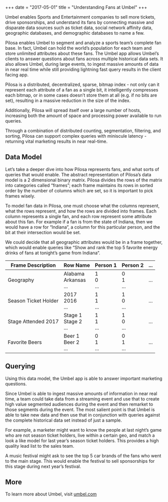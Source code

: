 +++
date = "2017-05-01"
title = "Understanding Fans at Umbel"
+++

Umbel enables Sports and Entertainment companies to sell more tickets, drive sponsorships, and understand its fans by connecting massive and disparate data sources such as ticket data, social network affinity data, geographic databases, and demographic databases to name a few. 

Pilosa enables Umbel to segment and analyze a sports team’s complete fan base.  In fact, Umbel can hold the world’s population for each team and store unlimited attributes about these fans. The Umbel app allows Umbel’s clients to answer questions about fans across multiple historical data sets. It also allows Umbel, during large events, to ingest massive amounts of data in near real time while still providing lightning fast query results in the client facing app. 
   
Pilosa is a distributed, decentralized, sparse, bitmap index - not only can it represent each attribute of a fan as a single bit, it intelligently compresses each bitmap, or in some cases doesn’t store them at all (e.g. if no bits are set), resulting in a massive reduction in the size of the index. 

Additionally, Pilosa will spread itself over a large number of hosts, increasing both the amount of space and processing power available to run queries.
  
Through a combination of distributed counting, segmentation, filtering, and sorting, Pilosa can support complex queries with miniscule latency - returning vital marketing results in near real-time.

## Data Model

Let’s take a deeper dive into how Pilosa represents fans, and what sorts of queries that would enable. The abstract representation of Pilosa’s data model is a 2 dimensional binary matrix. Pilosa divides the rows of the matrix into categories called “frames”; each frame maintains its rows in sorted order by the number of columns which are set, so it is important to pick frames wisely. 
   
To model fan data in Pilosa, one must choose what the columns represent, what the rows represent, and how the rows are divided into frames. Each column represents a single fan, and each row represent some attribute about this fan. For example if a fan is from the state of Indiana, then we would have a row for “Indiana”, a column for this particular person, and the bit at their intersection would be set.
   
We could decide that all geographic attributes would be in a frame together, which would enable queries like “Show and rank the top 5 favorite energy drinks of fans at tonight’s game from Indiana“. 

| Frame Description    | Row Name                             | Person 1      | Person 2      | ... |
|----------------------|--------------------------------------|---------------|---------------|-----|
| Geography            | Alabama<br>Arkansas<br>...           | 1<br>0<br>... | 0<br>1<br>... | ... |
| Season Ticket Holder | 2017<br>2016<br>...                  | 1<br>1<br>... | 1<br>0<br>... | ... |
| Stage Attended 2017  | Stage 1<br>Stage 2<br>...            | 1<br>1<br>... | 1<br>0<br>... | ... |
| Favorite Beers       | Beer 1<br>Beer 2<br>...              | 0<br>1<br>... | 0<br>1<br>... | ... |

## Querying

Using this data model, the Umbel app is able to answer important marketing questions.

Since Umbel is able to ingest massive amounts of information in near real time, a team could take data from a streaming event and use that to create high value segmented audiences during the event and then remarket to those segments during the event.  The most salient point is that Umbel is able to take new data and then use that in conjunction with queries against the complete historical data set instead of just a sample. 

For example, a marketer might want to know the people at last night’s game who are not season ticket holders, live within a certain geo, and match a look a like model for last year’s season ticket holders.  This provides a high quality lead list to the sales team.

A music festival might ask to see the top 5 car brands of the fans who went to the main stage.  This would enable the festival to sell sponsorships for this stage during next year’s festival.

## More

To learn more about Umbel, visit [umbel.com](https://www.umbel.com/)
